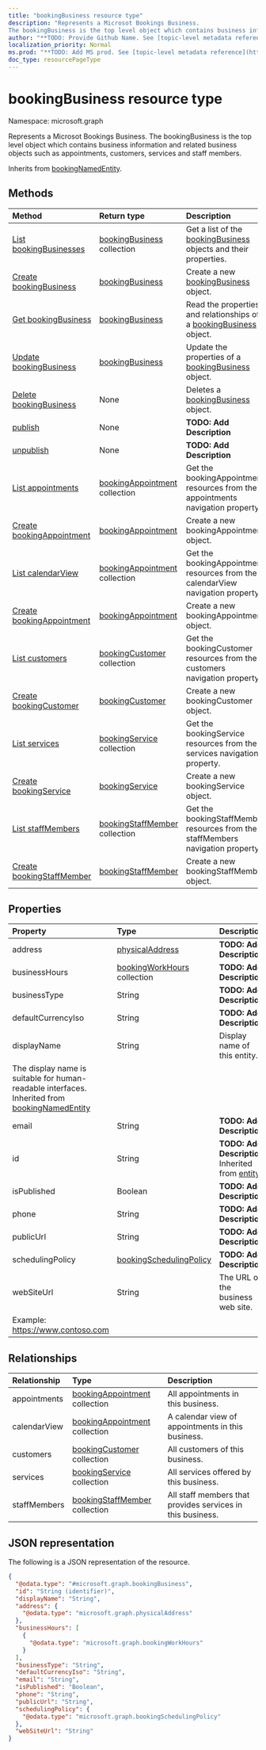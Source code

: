 ```yaml
---
title: "bookingBusiness resource type"
description: "Represents a Microsot Bookings Business.
The bookingBusiness is the top level object which contains business information and related business objects such as appointments, customers, services and staff members."
author: "**TODO: Provide Github Name. See [topic-level metadata reference](https://msgo.azurewebsites.net/add/document/guidelines/metadata.html#topic-level-metadata)**"
localization_priority: Normal
ms.prod: "**TODO: Add MS prod. See [topic-level metadata reference](https://msgo.azurewebsites.net/add/document/guidelines/metadata.html#topic-level-metadata)**"
doc_type: resourcePageType
---
```


# bookingBusiness resource type

Namespace: microsoft.graph



Represents a Microsot Bookings Business.
The bookingBusiness is the top level object which contains business information and related business objects such as appointments, customers, services and staff members.


Inherits from [bookingNamedEntity](../resources/bookingnamedentity.md).

## Methods
|Method|Return type|Description|
|:---|:---|:---|
|[List bookingBusinesses](../api/bookingbusiness-list.md)|[bookingBusiness](../resources/bookingbusiness.md) collection|Get a list of the [bookingBusiness](../resources/bookingbusiness.md) objects and their properties.|
|[Create bookingBusiness](../api/bookingbusiness-post-bookingbusinesses.md)|[bookingBusiness](../resources/bookingbusiness.md)|Create a new [bookingBusiness](../resources/bookingbusiness.md) object.|
|[Get bookingBusiness](../api/bookingbusiness-get.md)|[bookingBusiness](../resources/bookingbusiness.md)|Read the properties and relationships of a [bookingBusiness](../resources/bookingbusiness.md) object.|
|[Update bookingBusiness](../api/bookingbusiness-update.md)|[bookingBusiness](../resources/bookingbusiness.md)|Update the properties of a [bookingBusiness](../resources/bookingbusiness.md) object.|
|[Delete bookingBusiness](../api/bookingbusiness-delete.md)|None|Deletes a [bookingBusiness](../resources/bookingbusiness.md) object.|
|[publish](../api/bookingbusiness-publish.md)|None|**TODO: Add Description**|
|[unpublish](../api/bookingbusiness-unpublish.md)|None|**TODO: Add Description**|
|[List appointments](../api/bookingbusiness-list-appointments.md)|[bookingAppointment](../resources/bookingappointment.md) collection|Get the bookingAppointment resources from the appointments navigation property.|
|[Create bookingAppointment](../api/bookingbusiness-post-appointments.md)|[bookingAppointment](../resources/bookingappointment.md)|Create a new bookingAppointment object.|
|[List calendarView](../api/bookingbusiness-list-calendarview.md)|[bookingAppointment](../resources/bookingappointment.md) collection|Get the bookingAppointment resources from the calendarView navigation property.|
|[Create bookingAppointment](../api/bookingbusiness-post-calendarview.md)|[bookingAppointment](../resources/bookingappointment.md)|Create a new bookingAppointment object.|
|[List customers](../api/bookingbusiness-list-customers.md)|[bookingCustomer](../resources/bookingcustomer.md) collection|Get the bookingCustomer resources from the customers navigation property.|
|[Create bookingCustomer](../api/bookingbusiness-post-customers.md)|[bookingCustomer](../resources/bookingcustomer.md)|Create a new bookingCustomer object.|
|[List services](../api/bookingbusiness-list-services.md)|[bookingService](../resources/bookingservice.md) collection|Get the bookingService resources from the services navigation property.|
|[Create bookingService](../api/bookingbusiness-post-services.md)|[bookingService](../resources/bookingservice.md)|Create a new bookingService object.|
|[List staffMembers](../api/bookingbusiness-list-staffmembers.md)|[bookingStaffMember](../resources/bookingstaffmember.md) collection|Get the bookingStaffMember resources from the staffMembers navigation property.|
|[Create bookingStaffMember](../api/bookingbusiness-post-staffmembers.md)|[bookingStaffMember](../resources/bookingstaffmember.md)|Create a new bookingStaffMember object.|

## Properties
|Property|Type|Description|
|:---|:---|:---|
|address|[physicalAddress](../resources/physicaladdress.md)|**TODO: Add Description**|
|businessHours|[bookingWorkHours](../resources/bookingworkhours.md) collection|**TODO: Add Description**|
|businessType|String|**TODO: Add Description**|
|defaultCurrencyIso|String|**TODO: Add Description**|
|displayName|String|Display name of this entity.
The display name is suitable for human-readable interfaces. Inherited from [bookingNamedEntity](../resources/bookingnamedentity.md)|
|email|String|**TODO: Add Description**|
|id|String|**TODO: Add Description** Inherited from [entity](../resources/entity.md)|
|isPublished|Boolean|**TODO: Add Description**|
|phone|String|**TODO: Add Description**|
|publicUrl|String|**TODO: Add Description**|
|schedulingPolicy|[bookingSchedulingPolicy](../resources/bookingschedulingpolicy.md)|**TODO: Add Description**|
|webSiteUrl|String|The URL of the business web site.
Example: https://www.contoso.com|

## Relationships
|Relationship|Type|Description|
|:---|:---|:---|
|appointments|[bookingAppointment](../resources/bookingappointment.md) collection|All appointments in this business.|
|calendarView|[bookingAppointment](../resources/bookingappointment.md) collection|A calendar view of appointments in this business.|
|customers|[bookingCustomer](../resources/bookingcustomer.md) collection|All customers of this business.|
|services|[bookingService](../resources/bookingservice.md) collection|All services offered by this business.|
|staffMembers|[bookingStaffMember](../resources/bookingstaffmember.md) collection|All staff members that provides services in this business.|

## JSON representation
The following is a JSON representation of the resource.
<!-- {
  "blockType": "resource",
  "keyProperty": "id",
  "@odata.type": "microsoft.graph.bookingBusiness",
  "baseType": "microsoft.graph.bookingNamedEntity",
  "openType": false
}
-->
``` json
{
  "@odata.type": "#microsoft.graph.bookingBusiness",
  "id": "String (identifier)",
  "displayName": "String",
  "address": {
    "@odata.type": "microsoft.graph.physicalAddress"
  },
  "businessHours": [
    {
      "@odata.type": "microsoft.graph.bookingWorkHours"
    }
  ],
  "businessType": "String",
  "defaultCurrencyIso": "String",
  "email": "String",
  "isPublished": "Boolean",
  "phone": "String",
  "publicUrl": "String",
  "schedulingPolicy": {
    "@odata.type": "microsoft.graph.bookingSchedulingPolicy"
  },
  "webSiteUrl": "String"
}
```

